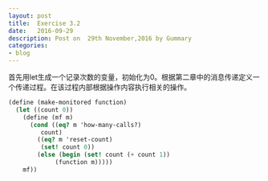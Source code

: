 ```yaml
---
layout: post
title:  Exercise 3.2
date:   2016-09-29
description: Post on  29th November,2016 by Gummary
categories:
- blog
---
```


首先用let生成一个记录次数的变量，初始化为0。根据第二章中的消息传递定义一个传递过程。在该过程内部根据操作内容执行相关的操作。

~~~scheme
(define (make-monitored function)
  (let ((count 0))
    (define (mf m)
      (cond ((eq? m 'how-many-calls?)
	     count)
	    ((eq? m 'reset-count)
	     (set! count 0))
	    (else (begin (set! count (+ count 1))
			 (function m)))))
    mf))
~~~

    